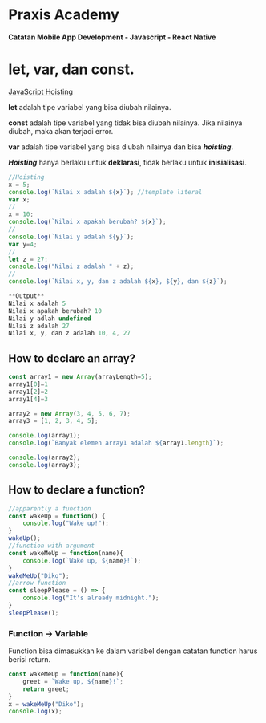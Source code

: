 # Praxis Academy

**Catatan Mobile App Development - Javascript - React Native**

# let, var, dan const.

[JavaScript Hoisting](https://www.w3schools.com/js/js_hoisting.asp)

**let** adalah tipe variabel yang bisa diubah nilainya.

**const**  adalah tipe variabel yang tidak bisa diubah nilainya. Jika nilainya diubah, maka akan terjadi error.

**var** adalah tipe variabel yang bisa diubah nilainya dan bisa ***hoisting***.

***Hoisting*** hanya berlaku untuk **deklarasi**, tidak berlaku untuk **inisialisasi**.

```jsx
//Hoisting
x = 5;
console.log(`Nilai x adalah ${x}`); //template literal
var x;
//
x = 10;
console.log(`Nilai x apakah berubah? ${x}`);
//
console.log(`Nilai y adalah ${y}`);
var y=4;
//
let z = 27;
console.log("Nilai z adalah " + z);
//
console.log(`Nilai x, y, dan z adalah ${x}, ${y}, dan ${z}`);
```

```jsx
**Output**
Nilai x adalah 5
Nilai x apakah berubah? 10
Nilai y adlah undefined
Nilai z adalah 27
Nilai x, y, dan z adalah 10, 4, 27
```

## How to declare an array?

```jsx
const array1 = new Array(arrayLength=5);
array1[0]=1
array1[2]=2
array1[4]=3

array2 = new Array(3, 4, 5, 6, 7);
array3 = [1, 2, 3, 4, 5];

console.log(array1);
console.log(`Banyak elemen array1 adalah ${array1.length}`);

console.log(array2);
console.log(array3);
```

## How to declare a function?

```jsx
//apparently a function
const wakeUp = function() {
    console.log("Wake up!");
}
wakeUp();
//function with argument
const wakeMeUp = function(name){
    console.log(`Wake up, ${name}!`);
}
wakeMeUp("Diko");
//arrow function
const sleepPlease = () => {
    console.log("It's already midnight.");
}
sleepPlease();
```

### Function → Variable

Function bisa dimasukkan ke dalam variabel dengan catatan function harus berisi return.

```jsx
const wakeMeUp = function(name){
    greet = `Wake up, ${name}!`;
    return greet;
}
x = wakeMeUp("Diko");
console.log(x);
```